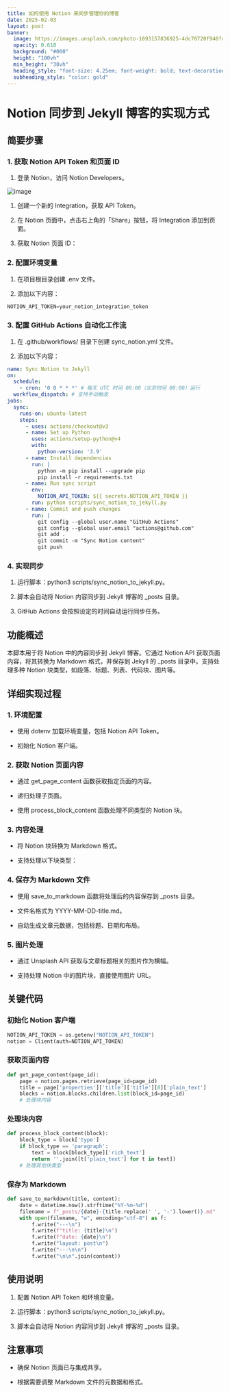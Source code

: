 ```yaml
---
title: 如何使用 Notion 来同步管理你的博客
date: 2025-02-03
layout: post
banner:
  image: https://images.unsplash.com/photo-1693157836925-4dc70720f940?crop=entropy&cs=tinysrgb&fit=max&fm=jpg&ixid=M3w2OTIwMzJ8MHwxfHJhbmRvbXx8fHx8fHx8fDE3Mzg2MTM5ODB8&ixlib=rb-4.0.3&q=80&w=1080
  opacity: 0.618
  background: "#000"
  height: "100vh"
  min_height: "38vh"
  heading_style: "font-size: 4.25em; font-weight: bold; text-decoration: underline"
  subheading_style: "color: gold"
---
```


# Notion 同步到 Jekyll 博客的实现方式

## 简要步骤

### 1. 获取 Notion API Token 和页面 ID

1. 登录 Notion，访问 Notion Developers。

![image](https://prod-files-secure.s3.us-west-2.amazonaws.com/a7a0cc5a-89b9-4cda-8686-1fba0ca52f40/d19c1afe-dea5-4312-9333-786b0ba83054/image.png?X-Amz-Algorithm=AWS4-HMAC-SHA256&X-Amz-Content-Sha256=UNSIGNED-PAYLOAD&X-Amz-Credential=ASIAZI2LB4663OI43FOS%2F20250203%2Fus-west-2%2Fs3%2Faws4_request&X-Amz-Date=20250203T201940Z&X-Amz-Expires=3600&X-Amz-Security-Token=IQoJb3JpZ2luX2VjEAQaCXVzLXdlc3QtMiJHMEUCICPvmKNigGYhrnsXA6NVs2DtBur%2BQIbEr6b1F%2FG%2FjgEBAiEAi42a8ejNXfjHQXMz%2Bulf3WMs%2BITWtRgsyNwbe1YAkucq%2FwMIHRAAGgw2Mzc0MjMxODM4MDUiDLaLuiv3IShUonNPsCrcA6Ilfb8w43jLW%2B%2FNNfHv0mu9%2BEKpt42J5c5294ppLpxxxsQA7%2Bx8T8YB8hGGI2tmLXh8D%2FDLOzqubZRjsezBGAI3wixl%2Fp%2BZ%2FgyzwqSSoFbMoGcdExOoGZSrdIHpwnXwhfuACDhRNrFUg4nSixx5PdFGoat%2FgJGx1qjwqgcTlv9AB8oLgFfX8DCusgWswY3MJcnH9DhPntCA%2FJA%2FGLaqELlHGqAioC5reof%2BsmMVAzxrRDkQBejKeU17CbcvawH1e8ye%2BanRmqBDQKex1dbk3ojrj8WWGjJO62NRcgznFCuhAfVUbnfMjzuHX62hjIelAW3rGGjkNyJshzfpi3iUesEIEOWu0lCieS9B3Rm7pUJRsp2g1NiH9B%2BN9WlDOoOLWkT6J3mG4OE2W2vuPk7dqAROHHOVQClCt%2FeUa%2BEPNJC1C%2Fo4Ac%2FkeKMWXms8fmm5d2%2BOoTpMrYuWrGTzWnNSOoYAxBjx2ZrsFhXra%2FXMJVvkAakIU%2BICwIGP33WFaiFxFThtzOgBIxJmsEbID6%2B1oo6q47%2FrV7to5y9raTETZEPh8OezW1pgMZexIsY0DLIkpeTB1aiPQ6UWTtykK14Mrsg5xmodRy3cZHZ0zqLPTgqdAoBDaau3DM07Bm29MPa%2FhL0GOqUBqkG%2BXz%2BDHenWuMskS8IV6PTcHVfQWw9Kflf7wj%2FWpuA7gRwL%2FSILmV%2FD%2BhCGs1jQkHU3aiJCH8GIkwz4iEaxsnq%2BnqH0uX7lUP9NK74JmD2Fx7h33ZcDMkPsPflwuFHMALzfKkFUA0w2M6Q3h7DstX4F9gu%2Bt0JVqLtbOWZWGj%2BGQ1mEJsnfwK2vAeBj%2FRNWlMbPzyHogaNJMY9H8Yhz2ZJrQSoW&X-Amz-Signature=0b122cef26f9512a1d685eee4571086ae6da9bfa3f7e80fe8e05d273294da955&X-Amz-SignedHeaders=host&x-id=GetObject)

1. 创建一个新的 Integration，获取 API Token。

1. 在 Notion 页面中，点击右上角的「Share」按钮，将 Integration 添加到页面。

1. 获取 Notion 页面 ID：


### 2. 配置环境变量

1. 在项目根目录创建 .env 文件。

1. 添加以下内容：

```javascript
NOTION_API_TOKEN=your_notion_integration_token
```

### 3. 配置 GitHub Actions 自动化工作流

1. 在 .github/workflows/ 目录下创建 sync_notion.yml 文件。

1. 添加以下内容：

```yaml
name: Sync Notion to Jekyll
on:
  schedule:
    - cron: '0 0 * * *' # 每天 UTC 时间 00:00（北京时间 08:00）运行
  workflow_dispatch: # 支持手动触发
jobs:
  sync:
    runs-on: ubuntu-latest
    steps:
      - uses: actions/checkout@v3
      - name: Set up Python
        uses: actions/setup-python@v4
        with:
          python-version: '3.9'
      - name: Install dependencies
        run: |
          python -m pip install --upgrade pip
          pip install -r requirements.txt
      - name: Run sync script
        env:
          NOTION_API_TOKEN: ${{ secrets.NOTION_API_TOKEN }}
        run: python scripts/sync_notion_to_jekyll.py
      - name: Commit and push changes
        run: |
          git config --global user.name "GitHub Actions"
          git config --global user.email "actions@github.com"
          git add .
          git commit -m "Sync Notion content"
          git push
```

### 4. 实现同步

1. 运行脚本：python3 scripts/sync_notion_to_jekyll.py。

1. 脚本会自动将 Notion 内容同步到 Jekyll 博客的 _posts 目录。

1. GitHub Actions 会按照设定的时间自动运行同步任务。

## 功能概述

本脚本用于将 Notion 中的内容同步到 Jekyll 博客。它通过 Notion API 获取页面内容，将其转换为 Markdown 格式，并保存到 Jekyll 的 _posts 目录中。支持处理多种 Notion 块类型，如段落、标题、列表、代码块、图片等。

## 详细实现过程

### 1. 环境配置

- 使用 dotenv 加载环境变量，包括 Notion API Token。

- 初始化 Notion 客户端。

### 2. 获取 Notion 页面内容

- 通过 get_page_content 函数获取指定页面的内容。

- 递归处理子页面。

- 使用 process_block_content 函数处理不同类型的 Notion 块。

### 3. 内容处理

- 将 Notion 块转换为 Markdown 格式。

- 支持处理以下块类型：


### 4. 保存为 Markdown 文件

- 使用 save_to_markdown 函数将处理后的内容保存到 _posts 目录。

- 文件名格式为 YYYY-MM-DD-title.md。

- 自动生成文章元数据，包括标题、日期和布局。

### 5. 图片处理

- 通过 Unsplash API 获取与文章标题相关的图片作为横幅。

- 支持处理 Notion 中的图片块，直接使用图片 URL。

## 关键代码

### 初始化 Notion 客户端

```python
NOTION_API_TOKEN = os.getenv("NOTION_API_TOKEN")
notion = Client(auth=NOTION_API_TOKEN)
```

### 获取页面内容

```python
def get_page_content(page_id):
    page = notion.pages.retrieve(page_id=page_id)
    title = page['properties']['title']['title'][0]['plain_text']
    blocks = notion.blocks.children.list(block_id=page_id)
    # 处理块内容
```

### 处理块内容

```python
def process_block_content(block):
    block_type = block['type']
    if block_type == 'paragraph':
        text = block[block_type]['rich_text']
        return ''.join([t['plain_text'] for t in text])
    # 处理其他块类型
```

### 保存为 Markdown

```python
def save_to_markdown(title, content):
    date = datetime.now().strftime("%Y-%m-%d")
    filename = f"_posts/{date}-{title.replace(' ', '-').lower()}.md"
    with open(filename, "w", encoding="utf-8") as f:
        f.write("---\n")
        f.write(f"title: {title}\n")
        f.write(f"date: {date}\n")
        f.write("layout: post\n")
        f.write("---\n\n")
        f.write("\n\n".join(content))
```

## 使用说明

1. 配置 Notion API Token 和环境变量。

1. 运行脚本：python3 scripts/sync_notion_to_jekyll.py。

1. 脚本会自动将 Notion 内容同步到 Jekyll 博客的 _posts 目录。

## 注意事项

- 确保 Notion 页面已与集成共享。

- 根据需要调整 Markdown 文件的元数据和格式。